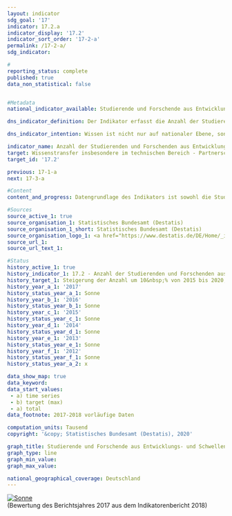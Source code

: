 ```yaml
---                   
layout: indicator                   
sdg_goal: '17'                   
indicator: 17.2.a                   
indicator_display: '17.2'                   
indicator_sort_order: '17-2-a'                   
permalink: /17-2-a/                   
sdg_indicator:                    

#                   
reporting_status: complete                   
published: true                   
data_non_statistical: false                   


#Metadata                   
national_indicator_available: Studierende und Forschende aus Entwicklungs- und Schwellenländern in Deutschland                   

dns_indicator_definition: Der Indikator erfasst die Anzahl der Studierenden und Forschenden aus Entwicklungs- und Schwellenländern pro Jahr bzw. Semester. Hierbei wird die Anzahl der Studierenden und Forschenden aus den am wenigsten entwickelten Ländern (Least Developed Countries, LDCs) gesondert ausgewiesen.<sub> Text aus dem Indikatorenbericht 2018</sub>                   

dns_indicator_intention: Wissen ist nicht nur auf nationaler Ebene, sondern auch im globalen Maßstab ein zentraler Treiber nachhaltiger Entwicklung. Die Stärkung des internationalen Wissensaustauschs durch Deutschland ist hierfür eine wichtige Maßnahme. Ziel der Bundesregierung ist es deshalb, die Summe der Studierenden und Forschenden aus Entwicklungs- und Schwellenländern von 2015 bis 2020 um 10&nbsp;% zu steigern und die Anzahl anschließend zu verstetigen.<sub> Text aus dem Indikatorenbericht 2018</sub>                   

indicator_name: Anzahl der Studierenden und Forschenden aus Entwicklungsländern sowie LDCs pro Jahr                   
target: Wissenstransfer insbesondere im technischen Bereich - Partnerschaften zur Erreichung der Ziele                   
target_id: '17.2'                   

previous: 17-1-a                   
next: 17-3-a                   

#Content                    
content_and_progress: Datengrundlage des Indikators ist sowohl die Studierendenstatistik als auch die Statistik des Hochschulpersonals des Statistischen Bundesamtes. Beides sind Vollerhebungen auf der Basis der Verwaltungsdaten der Hochschulen. Der Indikator umfasst die Studierenden im Wintersemester des jeweiligen Jahres. Die Forschenden werden hingegen zum Stichtag 1. Dezember erhoben. Unter Forschenden wird hierbei das haupt- und nebenberufliche wissenschaftliche Personal an deutschen Hochschulen (ohne studentische Hilfskräfte) verstanden. Promotionsstudierende, die als Studierende an einer Hochschule immatrikuliert sind und zugleich als wissenschaftliches Personal arbeiten, können zu Doppelzählungen im Indikator führen.<br><br>Die Gesamtzahl aller Studierenden und Forschenden aus Entwicklungs- und Schwellenländern an deutschen Hochschulen im Jahr 2017 betrug 247&nbsp;433. Mit 92,9&nbsp;% machten dabei die Studierenden den weitaus größeren Anteil am Wert des Indikators aus.<br><br>Im Wintersemester 2017/18 waren 229&nbsp;881 Studierende aus Entwicklungs- und Schwellenländern an deutschen Hochschulen immatrikuliert. Das entspricht 8,1&nbsp;% aller Immatrikulierten. Die Anzahl der Studierenden aus Entwicklungs- und Schwellenländern ist seit 2005 (126&nbsp;672 Studierende) stetig gestiegen – nur im Jahr 2007 gab es einen Rückgang. Der Anstieg im Wintersemester 2017/18 im Vergleich zum Vorjahr (214&nbsp;813 Studierende im Wintersemester 2016/17) lag bei 7,0&nbsp;%. Im Wintersemester 2017/18 kamen 10&nbsp;574 Studierende aus LDCs und somit 4,5&nbsp;% mehr als im Vorjahr.<br><br>Von den 229&nbsp;881 Studierenden aus Entwicklungs- und Schwellenländern, die im Wintersemester 2017/18 an deutschen Hochschulen immatrikuliert waren, kamen 39&nbsp;338 aus der Türkei, 39&nbsp;541 aus China sowie 17&nbsp;570 Studierende aus Indien. Insgesamt waren 43,2&nbsp;% davon Studentinnen. Während aus den europäischen Entwicklungs- und Schwellenländern mit 53,5&nbsp;% etwa gleich viele Frauen und Männer in Deutschland studieren, kommen aus Ozeanien etwas mehr als ein Drittel Studentinnen (33,3&nbsp;%). Unter den Studierenden aus LDCs betrug der Frauenanteil ein Viertel (25,5&nbsp;%).<br><br>Im Jahr 2017 waren 17&nbsp;552 Forscherinnen und Forscher aus Entwicklungs- und Schwellenländern Teil des wissenschaftlichen Personals an deutschen Hochschulen. Damit machten diese einen Anteil von 4,4&nbsp;% am gesamten wissenschaftlichen Personal an deutschen Hochschulen aus. Im Vergleich zum Vorjahr ist ihre Anzahl um 10,6&nbsp;% gestiegen, seit 2005 hat sie sich mehr als verdoppelt. 649 Forschende kamen im Jahr 2017 aus LDCs (0,2&nbsp;% des gesamten wissenschaftlichen Personals). Im Vorjahr waren es 558 Forschende. Dies entspricht einem Zuwachs von 16,3&nbsp;%.<br><br>Insgesamt steigt die Anzahl der aus Entwicklungs- und Schwellenländern stammenden Studierenden und Forschenden seit dem Jahr 2007 kontinuierlich an. Bei Fortsetzung dieser bisherigen Entwicklung könnte das Ziel für das Jahr 2020 erreicht werden.<sub> Text aus dem Indikatorenbericht 2018</sub>                   

#Sources
source_active_1: true                           
source_organisation_1: Statistisches Bundesamt (Destatis)                           
source_organisation_1_short: Statistisches Bundesamt (Destatis)                           
source_organisation_logo_1: <a href="https://www.destatis.de/DE/Home/_inhalt.html"><img src="https://g205sdgs.github.io/sdg-indicators/public/logos/destatis.png" alt="Logo Statistisches Bundesamt (Destatis)" title="Klicken Sie hier um zu der Homepage der Organisation zu gelangen" /></a>                           
source_url_1:                            
source_url_text_1:                            

#Status                   
history_active_1: true                   
history_indicator_1: 17.2 - Anzahl der Studierenden und Forschenden aus Entwicklungsländern sowie LDCs pro Jahr                   
history_target_1: Steigerung der Anzahl um 10&nbsp;% von 2015 bis 2020, anschließend Verstetigung
history_year_a_1: '2017'                           
history_status_year_a_1: Sonne
history_year_b_1: '2016'                           
history_status_year_b_1: Sonne
history_year_c_1: '2015'                           
history_status_year_c_1: Sonne
history_year_d_1: '2014'                           
history_status_year_d_1: Sonne
history_year_e_1: '2013'                           
history_status_year_e_1: Sonne
history_year_f_1: '2012'                           
history_status_year_f_1: Sonne
history_status_year_a_2: x

data_show_map: true                   
data_keyword:                    
data_start_values: 
 - a) time series
 - b) target (max)
 - a) total                   
data_footnote: 2017-2018 vorläufige Daten                   

computation_units: Tausend                   
copyright: '&copy; Statistisches Bundesamt (Destatis), 2020'                   

graph_title: Studierende und Forschende aus Entwicklungs- und Schwellenländern in Deutschland                   
graph_type: line                   
graph_min_value:                    
graph_max_value:                    

national_geographical_coverage: Deutschland                   
---
```

<div>                           
  <div class="my-header">                           
    <a href="https://sustainabledevelopment-deutschland.github.io/status/"><img src="https://g205sdgs.github.io/sdg-indicators/public/Wettersymbole/Sonne.png" title="Bei Fortsetzung der Entwicklung beträgt die Abweichung vom Zielwert weniger als 5&nbsp;% der Differenz zwischen Zielwert und aktuellem Wert" alt="Sonne" />                           
    </a>                           
  </div>
  <div class="my-header-note">
    <span>(Bewertung des Berichtsjahres 2017 aus dem Indikatorenbericht 2018)</span>
  </div>                           
</div>
